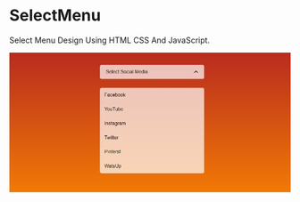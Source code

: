 # SelectMenu
Select Menu Design Using HTML CSS And JavaScript.

<img src="img/socialMedia.png" alt="socialMedia">
